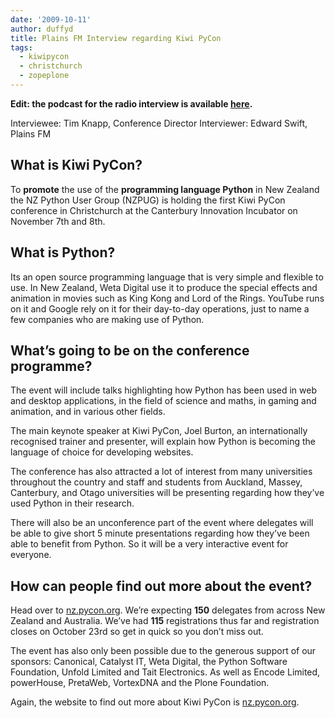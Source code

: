 ```yaml
---
date: '2009-10-11'
author: duffyd
title: Plains FM Interview regarding Kiwi PyCon
tags:
  - kiwipycon
  - christchurch
  - zopeplone
---
```


**Edit: the podcast for the radio interview is available [here](https://href.li/?http://bit.ly/G18n2).**

Interviewee: Tim Knapp, Conference Director
Interviewer: Edward Swift, Plains FM

## What is Kiwi PyCon?

To **promote** the use of the **programming language Python** in New Zealand the NZ Python User Group (NZPUG) is holding the first Kiwi PyCon conference in Christchurch at the Canterbury Innovation Incubator on November 7th and 8th.

## What is Python?

Its an open source programming language that is very simple and flexible to use. In New Zealand, Weta Digital use it to produce the special effects and animation in movies such as King Kong and Lord of the Rings. YouTube runs on it and Google rely on it for their day-to-day operations, just to name a few companies who are making use of Python.

## What’s going to be on the conference programme?

The event will include talks highlighting how Python has been used in web and desktop applications, in the field of science and maths, in gaming and animation, and in various other fields.

The main keynote speaker at Kiwi PyCon, Joel Burton, an internationally recognised trainer and presenter, will explain how Python is becoming the language of choice for developing websites.

The conference has also attracted a lot of interest from many universities throughout the country and staff and students from Auckland, Massey, Canterbury, and Otago universities will be presenting regarding how they’ve used Python in their research.

There will also be an unconference part of the event where delegates will be able to give short 5 minute presentations regarding how they’ve been able to benefit from Python. So it will be a very interactive event for everyone.

## How can people find out more about the event?

Head over to [nz.pycon.org](https://href.li/?http://nz.pycon.org). We’re expecting **150** delegates from across New Zealand and Australia. We’ve had **115** registrations thus far and registration closes on October 23rd so get in quick so you don’t miss out.

The event has also only been possible due to the generous support of our sponsors: Canonical, Catalyst IT, Weta Digital, the Python Software Foundation, Unfold Limited and Tait Electronics. As well as Encode Limited, powerHouse, PretaWeb, VortexDNA and the Plone Foundation.

Again, the website to find out more about Kiwi PyCon is [nz.pycon.org](https://href.li/?http://nz.pycon.org).
